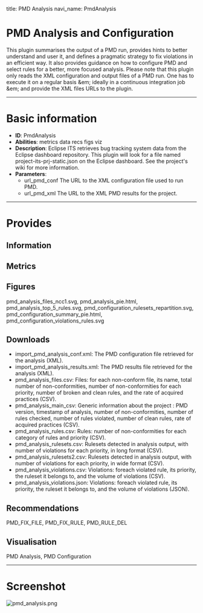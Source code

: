 title: PMD Analysis
navi_name: PmdAnalysis


# PMD Analysis and Configuration

This plugin summarises the output of a PMD run, provides hints to better understand and user it, and defines a pragmatic strategy to fix violations in an efficient way. It also provides guidance on how to configure PMD and select rules for a better, more focused analysis.
Please note that this plugin only reads the XML configuration and output files of a PMD run. One has to execute it on a regular basis &em; ideally in a continuous integration job &em; and provide the XML files URLs to the plugin.

-----

# Basic information

* **ID**: PmdAnalysis
* **Abilities**:   metrics   data   recs   figs   viz
* **Description**:
  Eclipse ITS retrieves bug tracking system data from the Eclipse dashboard repository. This plugin will look for a file named project-its-prj-static.json on the Eclipse dashboard.
  See the project's wiki for more information.
* **Parameters**:
    * url_pmd_conf The URL to the XML configuration file used to run PMD.
    * url_pmd_xml The URL to the XML PMD results for the project.

-----

# Provides

## Information

## Metrics

## Figures

pmd_analysis_files_ncc1.svg, pmd_analysis_pie.html, pmd_analysis_top_5_rules.svg, pmd_configuration_rulesets_repartition.svg, pmd_configuration_summary_pie.html, pmd_configuration_violations_rules.svg

## Downloads

* import_pmd_analysis_conf.xml: The PMD configuration file retrieved for the analysis (XML).
* import_pmd_analysis_results.xml: The PMD results file retrieved for the analysis (XML).
* pmd_analysis_files.csv: Files: for each non-conform file, its name, total number of non-conformities, number of non-conformities for each priority, number of broken and clean rules, and the rate of acquired practices (CSV).
* pmd_analysis_main_csv: Generic information about the project : PMD version, timestamp of analysis, number of non-conformities, number of rules checked, number of rules violated, number of clean rules, rate of acquired practices (CSV).
* pmd_analysis_rules.csv: Rules: number of non-conformities for each category of rules and priority (CSV).
* pmd_analysis_rulesets.csv: Rulesets detected in analysis output, with number of violations for each priority, in long format (CSV).
* pmd_analysis_rulesets2.csv: Rulesets detected in analysis output, with number of violations for each priority, in wide format (CSV).
* pmd_analysis_violations.csv: Violations: foreach violated rule, its priority, the ruleset it belongs to, and the volume of violations (CSV).
* pmd_analysis_violations.json: Violations: foreach violated rule, its priority, the ruleset it belongs to, and the volume of violations (JSON).

## Recommendations

PMD_FIX_FILE, PMD_FIX_RULE, PMD_RULE_DEL

## Visualisation

PMD Analysis, PMD Configuration

-----

# Screenshot

![pmd_analysis.png](/images/pmd_analysis.png)
